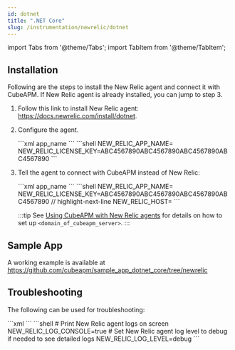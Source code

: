 ```yaml
---
id: dotnet
title: ".NET Core"
slug: /instrumentation/newrelic/dotnet
---
```


import Tabs from '@theme/Tabs';
import TabItem from '@theme/TabItem';

## Installation

Following are the steps to install the New Relic agent and connect it with CubeAPM. If New Relic agent is already installed, you can jump to step 3.

1. Follow this link to install New Relic agent: https://docs.newrelic.com/install/dotnet.

1. Configure the agent.

   <Tabs>
      <TabItem value="file" label="newrelic.config">
         ```xml
         <configuration xmlns="urn:newrelic-config" agentEnabled="true">
            <service licenseKey="ABC4567890ABC4567890ABC4567890ABC4567890" />
            <application>
                <name>app_name</name>
            </application>
         </configuration>
         ```
      </TabItem>
      <TabItem value="env" label="Environment Variables">
         ```shell
         NEW_RELIC_APP_NAME=<app_name>
         NEW_RELIC_LICENSE_KEY=ABC4567890ABC4567890ABC4567890ABC4567890 
         ```
      </TabItem>
   </Tabs>

1. Tell the agent to connect with CubeAPM instead of New Relic:

   <Tabs>
      <TabItem value="file" label="newrelic.config">
         ```xml
         <configuration xmlns="urn:newrelic-config" agentEnabled="true">
            <service 
               licenseKey="ABC4567890ABC4567890ABC4567890ABC4567890" 
               // highlight-start
               host="<domain_of_cubeapm_server>" 
               // highlight-end 
            />
            <application>
                <name>app_name</name>
            </application>
        </configuration>
         ```
      </TabItem>
      <TabItem value="env" label="Environment Variables">
         ```shell
         NEW_RELIC_APP_NAME=<app_name>
         NEW_RELIC_LICENSE_KEY=ABC4567890ABC4567890ABC4567890ABC4567890
         // highlight-next-line
         NEW_RELIC_HOST=<domain_of_cubeapm_server>
         ```
      </TabItem>
   </Tabs>

   :::tip
   See [Using CubeAPM with New Relic agents](newrelic.md) for details on how to set up `<domain_of_cubeapm_server>`.
   :::

## Sample App

A working example is available at https://github.com/cubeapm/sample_app_dotnet_core/tree/newrelic

## Troubleshooting

The following can be used for troubleshooting:

<Tabs>
   <TabItem value="file" label="newrelic.config">
      ```xml
      <configuration xmlns="urn:newrelic-config" agentEnabled="true">
         <log level="debug" console="true" />
      </configuration>
      ```
   </TabItem>
   <TabItem value="env" label="Environment Variables">
      ```shell
      # Print New Relic agent logs on screen
      NEW_RELIC_LOG_CONSOLE=true
      # Set New Relic agent log level to debug if needed to see detailed logs
      NEW_RELIC_LOG_LEVEL=debug
      ```
   </TabItem>
</Tabs>
